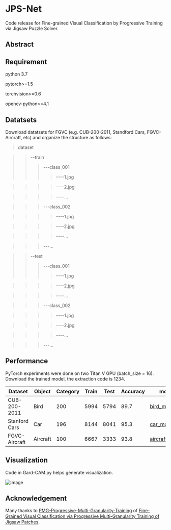 # JPS-Net

Code release for Fine-grained Visual Classification by Progressive Training via Jigsaw Puzzle Solver.

## Abstract


## Requirement
python 3.7

pytorch>=1.5

torchvision>=0.6

opencv-python>=4.1

## Datatsets

Download datatsets for FGVC (e.g. CUB-200-2011, Standford Cars, FGVC-Aircraft, etc) and organize the structure as follows:

>dataset

>>--train
>>>---class_001
>>>>----1.jpg

>>>>----2.jpg

>>>>----...

>>>---class_002

>>>>----1.jpg

>>>>----2.jpg

>>>>----...

>>>---...

>>--test
>>>---class_001
>>>>----1.jpg

>>>>----2.jpg

>>>>----...

>>>---class_002

>>>>----1.jpg

>>>>----2.jpg

>>>>----...

>>>---...


## Performance 
PyTorch experiments were done on two Titan V GPU (batch_size = 16). Download the trained model, the extraction code is 1234.

Dataset  |  Object  |  Category  |  Train  |  Test  |  Accuracy |  model  
------  |  ------  |  --------|  ---------|  ------|  ------ |  --------
CUB-200-2011  |  Bird  |  200  |  5994  |  5794  |  89.7  |  [bird_model](https://pan.baidu.com/s/1uxCJsk2lvFlN9fUQF5EoUA)
Stanford Cars  |  Car  |  196  |  8144  |  8041  |  95.3  |  [car_model](https://pan.baidu.com/s/1wuf44hIBCJdN1PMUir1y9Q)
FGVC-Aircraft  |  Aircraft  |  100  |  6667 |  3333  |  93.8  | [aircraft_model](https://pan.baidu.com/s/1tMwOqES_fSLWytS0fLBCUw)

## Visualization

Code in Gard-CAM.py helps generate visualization.

![image](https://github.com/Zhao-fan/JPS-Net/blob/main/images/vis.png)

## Acknowledgement

Many thanks to [PMG-Progressive-Multi-Granularity-Training](https://github.com/PRIS-CV/PMG-Progressive-Multi-Granularity-Training) of [Fine-Grained Visual Classiﬁcation via Progressive Multi-Granularity Training of Jigsaw Patches](https://arxiv.org/abs/2003.03836).

